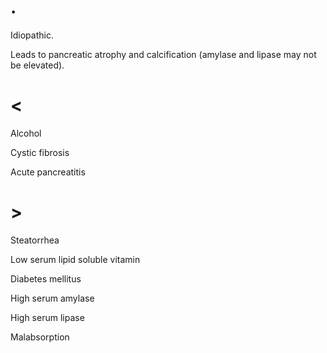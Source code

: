# .

Idiopathic.

Leads to pancreatic atrophy and calcification (amylase and lipase may not be elevated).

# <

Alcohol

Cystic fibrosis

Acute pancreatitis

# >

Steatorrhea

Low serum lipid soluble vitamin

Diabetes mellitus

High serum amylase

High serum lipase

Malabsorption
